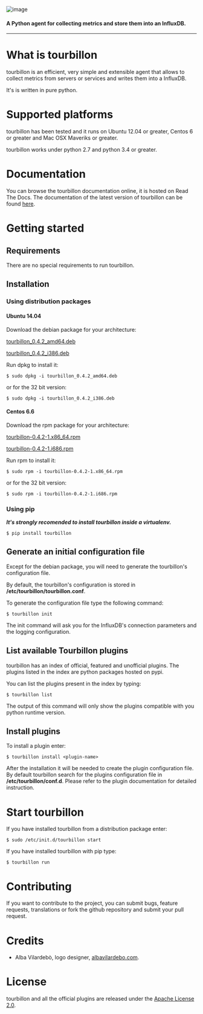![image](https://raw.githubusercontent.com/tourbillonpy/tourbillon-agent/master/assets/tourbillon_logo_gray.png) 
#### A Python agent for collecting metrics and store them into an InfluxDB.

-----

# What is tourbillon

tourbillon is an efficient, very simple and extensible agent that allows to collect metrics from servers or services and writes them into a InfluxDB.

It's is written in pure python.

# Supported platforms

tourbillon has been tested and it runs on Ubuntu 12.04 or greater, Centos 6 or greater and Mac OSX Maveriks or greater.
 
tourbillon works under python 2.7 and python 3.4 or greater.

# Documentation

You can browse the tourbillon documentation online, it is hosted on Read The Docs.
The documentation of the latest version of tourbillon can be found [here](http://tourbillon.readthedocs.org/en/latest/).


# Getting started

## Requirements

There are no special requirements to run tourbillon.

## Installation

### Using distribution packages


#### Ubuntu 14.04

Download the debian package for your architecture:


[tourbillon_0.4.2_amd64.deb](https://github.com/tourbillonpy/tourbillon-agent/releases/download/0.4.2/tourbillon_0.4.2_amd64.deb)

[tourbillon_0.4.2_i386.deb](https://github.com/tourbillonpy/tourbillon-agent/releases/download/0.4.2/tourbillon_0.4.2_i386.deb)

Run dpkg to install it:

```
$ sudo dpkg -i tourbillon_0.4.2_amd64.deb
```

or for the 32 bit version:

```
$ sudo dpkg -i tourbillon_0.4.2_i386.deb
```



#### Centos 6.6


Download the rpm package for your architecture:


[tourbillon-0.4.2-1.x86_64.rpm](https://github.com/tourbillonpy/tourbillon-agent/releases/download/0.4.2/tourbillon-0.4.2-1.x86_64.rpm)

[tourbillon-0.4.2-1.i686.rpm](https://github.com/tourbillonpy/tourbillon-agent/releases/download/0.4.2/tourbillon-0.4.2-1.i686.rpm)


Run rpm to install it:

```
$ sudo rpm -i tourbillon-0.4.2-1.x86_64.rpm
```

or for the 32 bit version:

```
$ sudo rpm -i tourbillon-0.4.2-1.i686.rpm
```



### Using pip

**_It's strongly recomended to install tourbillon inside a virtualenv._**


```
$ pip install tourbillon
```


## Generate an initial configuration file

Except for the debian package, you will need to generate the tourbillon's configuration file.

By default, the tourbillon's configuration is stored in **/etc/tourbillon/tourbillon.conf**.

To generate the configuration file type the following command:

```
$ tourbillon init
```

The init command will ask you for the InfluxDB's connection parameters and the logging configuration.



## List available Tourbillon plugins
tourbillon has an index of official, featured and unofficial plugins.
The plugins listed in the index are python packages hosted on pypi.

You can list the plugins present in the index by typing:

```
$ tourbillon list
```

The output of this command will only show the plugins compatible with you python runtime version.


## Install plugins

To install a plugin enter:

```
$ tourbillon install <plugin-name>
```

After the installation it will be needed to create the plugin configuration file.
By default tourbillon search for the plugins configuration file in **/etc/tourbillon/conf.d**.
Please refer to the plugin documentation for detailed instruction.


# Start tourbillon

If you have installed tourbillon from a distribution package enter:

```
$ sudo /etc/init.d/tourbillon start
```

If you have installed tourbillon with pip type:

```
$ tourbillon run
```



# Contributing

If you want to contribute to the project, you can submit bugs, feature requests, translations or fork the github repository and submit your pull request.


# Credits

* Alba Vilardebò, logo designer, [albavilardebo.com](http://albavilardebo.com).


# License

tourbillon and all the official plugins are released under the [Apache License 2.0](http://www.apache.org/licenses/LICENSE-2.0.html).








